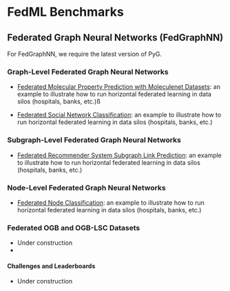 # FedML Benchmarks

## Federated Graph Neural Networks (FedGraphNN)

For FedGraphNN, we require the latest version of PyG.

### Graph-Level Federated Graph Neural Networks 

- [Federated Molecular Property Prediction with Moleculenet Datasets](./fedgraphnn/moleculenet.md): an example to illustrate how to run horizontal federated learning in data silos (hospitals, banks, etc.)ß

- [Federated Social Network Classification](./fedgraphnn/social_graphs.md): an example to illustrate how to run horizontal federated learning in data silos (hospitals, banks, etc.)

### Subgraph-Level Federated Graph Neural Networks 

- [Federated Recommender System Subgraph Link Prediction](./fedgraphnn/recsys.md): an example to illustrate how to run horizontal federated learning in data silos (hospitals, banks, etc.)

### Node-Level Federated Graph Neural Networks 

- [Federated Node Classification](./fedgraphnn/egonet_nodeclf.md): an example to illustrate how to run horizontal federated learning in data silos (hospitals, banks, etc.)

### Federated OGB and OGB-LSC Datasets

- Under construction
- 
#### Challenges and Leaderboards

- Under construction
